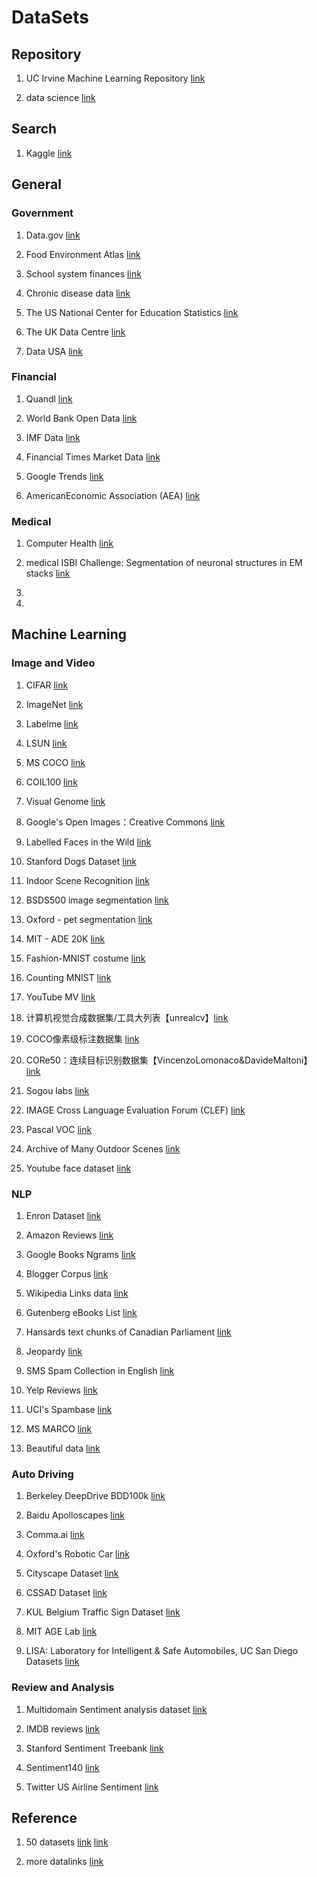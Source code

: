 # DataSets

## Repository

1. UC Irvine Machine Learning Repository [link](http://archive.ics.uci.edu/ml/index.php)

2. data science [link](https://elitedatascience.com/datasets)

## Search

1. Kaggle [link](https://www.kaggle.com/datasets)  

## General

### Government

1. Data.gov  [link](https://www.data.gov/)
2. Food Environment Atlas [link](https://catalog.data.gov/dataset/food-environment-atlas-f4a22)

3. School system finances [link](https://catalog.data.gov/dataset/annual-survey-of-school-system-finances)

4. Chronic disease data [link](https://catalog.data.gov/dataset/u-s-chronic-disease-indicators-cdi-e50c9)

5. The US National Center for Education Statistics [link](https://nces.ed.gov/)

6. The UK Data Centre [link](https://www.ukdataservice.ac.uk/)

7. Data USA [link](http://datausa.io/)

### Financial

1. Quandl [link](https://www.quandl.com/)

2. World Bank Open Data [link](https://data.worldbank.org/)

3. IMF Data [link](https://www.imf.org/en/Data)

4. Financial Times Market Data [link](https://markets.ft.com/data/)

5. Google Trends [link](http://www.google.com/trends?q=google&ctab=0&geo=all&date=all&sort=0)

6. AmericanEconomic Association (AEA) [link](https://www.aeaweb.org/resources/data/us-macro-regional)

### Medical

1. Computer Health [link](https://github.com/AKSHAYUBHAT/ComputationalHealthcare)

2. medical ISBI Challenge: Segmentation of neuronal structures in EM stacks [link](http://brainiac2.mit.edu/isbi_challenge/)

3. 

4. 

## Machine Learning

### Image and Video

1. CIFAR [link](http://www.cs.toronto.edu/~kriz/cifar.html)

2. ImageNet [link](http://image-net.org/)

3. Labelme [link](http://labelme.csail.mit.edu/Release3.0/browserTools/php/dataset.php)

4. LSUN [link](http://lsun.cs.princeton.edu/2016/)

5. MS COCO [link](http://cocodataset.org/)

6. COIL100 [link](http://www1.cs.columbia.edu/CAVE/software/softlib/coil-100.php)

7. Visual Genome [link](http://visualgenome.org/)

8. Google's Open Images：Creative Commons [link](https://research.googleblog.com/2016/09/introducing-open-images-dataset.html)

9. Labelled Faces in the Wild [link](http://vis-www.cs.umass.edu/lfw/)

10. Stanford Dogs Dataset [link](http://vision.stanford.edu/aditya86/ImageNetDogs/)

11. Indoor Scene Recognition [link](http://web.mit.edu/torralba/www/indoor.html)

12. BSDS500 image segmentation [link](https://www2.eecs.berkeley.edu/Research/Projects/CS/vision/grouping/resources.html)

13. Oxford - pet segmentation [link](http://www.robots.ox.ac.uk/~vgg/data/pets/)

14. MIT - ADE 20K [link](https://groups.csail.mit.edu/vision/datasets/ADE20K/)

15. Fashion-MNIST costume [link](https://github.com/zalandoresearch/fashion-mnist)

16. Counting MNIST [link](http://fomoro.com/tools/counting-mnist/)

17. YouTube MV [link](https://github.com/keunwoochoi/YouTube-music-video-5M)

18. 计算机视觉合成数据集/工具大列表【unrealcv】[link](https://github.com/unrealcv/synthetic-computer-vision)

19. COCO像素级标注数据集 [link](https://github.com/nightrome/cocostuff)

20. CORe50：连续目标识别数据集【VincenzoLomonaco&DavideMaltoni】[link](https://vlomonaco.github.io/core50/)

21. Sogou labs [link](http://www.sogou.com/labs/dl/p.html)

22. IMAGE Cross Language Evaluation Forum (CLEF) [link](http://www.imageclef.org/)

23. Pascal VOC [link](http://host.robots.ox.ac.uk/pascal/VOC/)

24. Archive of Many Outdoor Scenes [link](http://cs.uky.edu/~jacobs/datasets/amos/)

25. Youtube face dataset [link](https://www.cs.tau.ac.il/~wolf/ytfaces/)

### NLP

1. Enron Dataset [link](https://www.cs.cmu.edu/~./enron/)

2. Amazon Reviews [link](https://snap.stanford.edu/data/web-Amazon.html)

3. Google Books Ngrams [link](https://aws.amazon.com/cn/datasets/google-books-ngrams/)

4. Blogger Corpus [link](http://u.cs.biu.ac.il/~koppel/BlogCorpus.htm)

5. Wikipedia Links data [link](https://code.google.com/p/wiki-links/downloads/list)

6. Gutenberg eBooks List [link](http://www.gutenberg.org/wiki/Gutenberg:Offline_Catalogs)

7. Hansards text chunks of Canadian Parliament [link](https://www.isi.edu/natural-language/download/hansard/)

8. Jeopardy [link](https://www.reddit.com/r/datasets/comments/1uyd0t/200000jeopardyquestionsinajsonfile/)

9. SMS Spam Collection in English [link](http://www.dt.fee.unicamp.br/~tiago/smsspamcollection/)

10. Yelp Reviews [link](https://www.yelp.com/dataset)

11. UCI's Spambase [link](https://archive.ics.uci.edu/ml/datasets/Spambase)

12. MS MARCO [link](https://blogs.microsoft.com/ai/msmarco/)

13. Beautiful data [link](https://webhose.io/datasets/)

### Auto Driving

1. Berkeley DeepDrive BDD100k [link](http://bdd-data.berkeley.edu/)

2. Baidu Apolloscapes [link](http://apolloscape.auto/)

3. Comma.ai [link](https://archive.org/details/comma-dataset)

4. Oxford's Robotic Car [link](http://robotcar-dataset.robots.ox.ac.uk/)

5. Cityscape Dataset [link](https://www.cityscapes-dataset.com/)

6. CSSAD Dataset [link](http://aplicaciones.cimat.mx/Personal/jbhayet/ccsad-dataset)

7. KUL Belgium Traffic Sign Dataset [link](http://www.vision.ee.ethz.ch/~timofter/traffic_signs/)

8. MIT AGE Lab [link](http://lexfridman.com/carsync/)

9. LISA: Laboratory for Intelligent & Safe Automobiles, UC San Diego Datasets [link](http://cvrr.ucsd.edu/LISA/datasets.html)

### Review and Analysis

1. Multidomain Sentiment analysis dataset [link](http://www.cs.jhu.edu/~mdredze/datasets/sentiment/)

2. IMDB reviews [link](http://ai.stanford.edu/~amaas/data/sentiment/)

3. Stanford Sentiment Treebank [link](https://nlp.stanford.edu/sentiment/code.html)

4. Sentiment140 [link](http://help.sentiment140.com/for-students/)

5. Twitter US Airline Sentiment [link](https://www.kaggle.com/crowdflower/twitter-airline-sentiment)

## Reference

1. 50 datasets [link](https://baijiahao.baidu.com/s?id=1603615793355935673&wfr=spider&for=pc) [link](http://www.sohu.com/a/236480948_464026)

2. more datalinks [link](https://blog.csdn.net/lingpy/article/details/79918345)